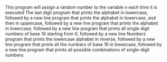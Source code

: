 This program will assign a random number to the variable n each time it is executed
The last digit
program that prints the alphabet in lowercase, followed by a new line
program that prints the alphabet in lowercase, and then in uppercase, followed by a new line
program that prints the alphabet in lowercase, followed by a new line
program that prints all single digit numbers of base 10 starting from 0, followed by a new line
Numberz
program that prints the lowercase alphabet in reverse, followed by a new line
program that prints all the numbers of base 16 in lowercase, followed by a new line
program that prints all possible combinations of single-digit numbers
